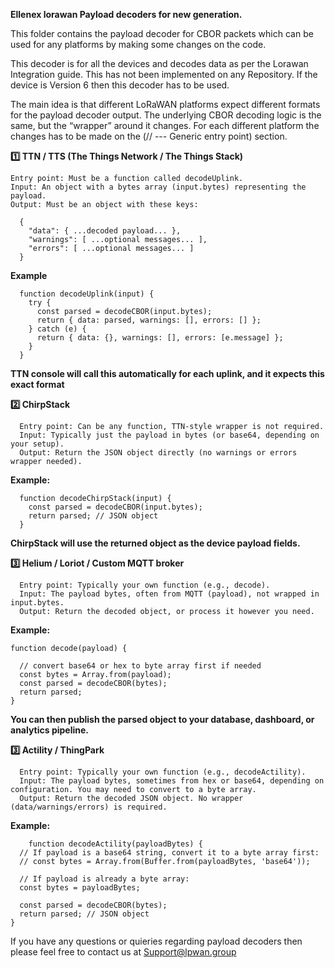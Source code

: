 **Ellenex lorawan Payload decoders for new generation.**

This folder contains the payload decoder for CBOR packets which can be used for any platforms by making some changes on the code.

This decoder is for all the devices and decodes data as per the Lorawan Integration guide. 
This has not been implemented on any Repository. If the device is Version 6 then this decoder has to be used.

The main idea is that different LoRaWAN platforms expect different formats for the payload decoder output. The underlying CBOR decoding logic is the same, but the “wrapper” around it changes.
For each different platform the changes has to be made on the (// --- Generic entry point) section.

**1️⃣ TTN / TTS (The Things Network / The Things Stack)**

    Entry point: Must be a function called decodeUplink.
    Input: An object with a bytes array (input.bytes) representing the payload.
    Output: Must be an object with these keys:

      {
        "data": { ...decoded payload... },
        "warnings": [ ...optional messages... ],
        "errors": [ ...optional messages... ]
      }

**Example**

      function decodeUplink(input) {
        try {
          const parsed = decodeCBOR(input.bytes);
          return { data: parsed, warnings: [], errors: [] };
        } catch (e) {
          return { data: {}, warnings: [], errors: [e.message] };
        }
      }
**TTN console will call this automatically for each uplink, and it expects this exact format**

**2️⃣ ChirpStack**

      Entry point: Can be any function, TTN-style wrapper is not required.
      Input: Typically just the payload in bytes (or base64, depending on your setup).
      Output: Return the JSON object directly (no warnings or errors wrapper needed).

**Example:**

      function decodeChirpStack(input) {
        const parsed = decodeCBOR(input.bytes);
        return parsed; // JSON object
      }
**ChirpStack will use the returned object as the device payload fields.**

**3️⃣ Helium / Loriot / Custom MQTT broker**

      Entry point: Typically your own function (e.g., decode).
      Input: The payload bytes, often from MQTT (payload), not wrapped in input.bytes.
      Output: Return the decoded object, or process it however you need.

**Example:**

    function decode(payload) {
    
      // convert base64 or hex to byte array first if needed
      const bytes = Array.from(payload); 
      const parsed = decodeCBOR(bytes);
      return parsed;
    }
**You can then publish the parsed object to your database, dashboard, or analytics pipeline.**

**3️⃣ Actility / ThingPark**

      Entry point: Typically your own function (e.g., decodeActility).
      Input: The payload bytes, sometimes from hex or base64, depending on configuration. You may need to convert to a byte array.
      Output: Return the decoded JSON object. No wrapper (data/warnings/errors) is required.

**Example:**

        function decodeActility(payloadBytes) {
      // If payload is a base64 string, convert it to a byte array first:
      // const bytes = Array.from(Buffer.from(payloadBytes, 'base64'));
    
      // If payload is already a byte array:
      const bytes = payloadBytes;
    
      const parsed = decodeCBOR(bytes);
      return parsed; // JSON object
    }

      
If you have any questions or quieries regarding payload decoders then please feel free to contact us at Support@lpwan.group
